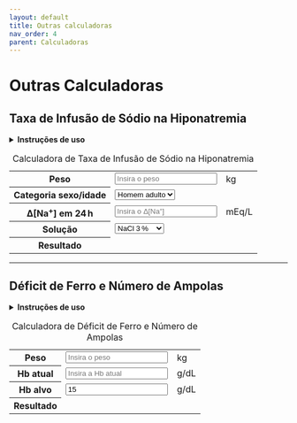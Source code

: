 ```yaml
---
layout: default
title: Outras calculadoras
nav_order: 4
parent: Calculadoras
---
```


# Outras Calculadoras

## Taxa de Infusão de Sódio na Hiponatremia

<details>
  <summary><strong>Instruções de uso</strong></summary>
  <ol>
    <li>Informe o <strong>peso</strong> do paciente.</li>
    <li>Selecione a <strong>categoria sexo/idade</strong>.</li>
    <li>Defina o <strong>Δ[Na<sup>+</sup>]</strong> desejado em 24 h (mEq/L) dentro de limites seguros.</li>
    <li>Escolha a <strong>solução de infusão</strong>.</li>
    <li>Clique em <em>Calcular</em> para obter ACT, Na⁺ necessário, volume da solução e taxa de infusão.</li>
  </ol>
</details>

<table class="calculadora" aria-describedby="tbl-hiponatremia-desc">
  <caption id="tbl-hiponatremia-desc">Calculadora de Taxa de Infusão de Sódio na Hiponatremia</caption>
  <tbody>
    <tr>
      <th scope="row"><label for="peso-sodio">Peso</label></th>
      <td data-label="Valor"><input type="number" id="peso-sodio" class="input-editavel" placeholder="Insira o peso" min="0" step="0.1" required></td>
      <td data-label="Unidade">kg</td>
    </tr>
    <tr>
      <th scope="row"><label for="sexo-idade-sodio">Categoria sexo/idade</label></th>
      <td data-label="Valor" colspan="2">
        <select id="sexo-idade-sodio" class="input-editavel" style="width: auto;">
          <option value="adulto_m">Homem adulto</option>
          <option value="adulto_f">Mulher adulta</option>
          <option value="idoso_m">Homem idoso</option>
          <option value="idoso_f">Mulher idosa</option>
        </select>
      </td>
    </tr>
    <tr>
      <th scope="row"><label for="delta-na">Δ[Na<sup>+</sup>] em 24 h</label></th>
      <td data-label="Valor"><input type="number" id="delta-na" class="input-editavel" placeholder="Insira o Δ[Na⁺]" min="0" step="0.1" required></td>
      <td data-label="Unidade">mEq/L</td>
    </tr>
    <tr>
      <th scope="row"><label for="solucao-sodio">Solução</label></th>
      <td data-label="Valor" colspan="2">
        <select id="solucao-sodio" class="input-editavel" style="width: auto;">
          <option value="3">NaCl 3 %</option>
          <option value="0.9">NaCl 0,9 %</option>
        </select>
      </td>
    </tr>
    <tr>
      <th scope="row">Resultado</th>
      <td data-label="Cálculo" colspan="2" class="resultado" id="hipo-result" aria-live="polite"></td>
    </tr>
  </tbody>
</table>
<!-- Botão de cálculo removido pois o JS atualiza em tempo real -->

---

## Déficit de Ferro e Número de Ampolas

<details>
  <summary><strong>Instruções de uso</strong></summary>
  <ol>
    <li>Informe o <strong>peso</strong> (kg).</li>
    <li>Digite a <strong>Hb atual</strong> e a <strong>Hb alvo</strong>.</li>
    <li>Clique em <em>Calcular</em> para ver o déficit total de ferro e o número de ampolas (100 mg cada).</li>
  </ol>
</details>

<table class="calculadora" aria-describedby="tbl-deficit-ferro-desc">
  <caption id="tbl-deficit-ferro-desc">Calculadora de Déficit de Ferro e Número de Ampolas</caption>
  <tbody>
    <tr>
      <th scope="row"><label for="peso-ferro">Peso</label></th>
      <td data-label="Valor"><input type="number" id="peso-ferro" class="input-editavel" placeholder="Insira o peso" min="0" step="0.1" required></td>
      <td data-label="Unidade">kg</td>
    </tr>
    <tr>
      <th scope="row"><label for="hb-atual">Hb atual</label></th>
      <td data-label="Valor"><input type="number" id="hb-atual" class="input-editavel" placeholder="Insira a Hb atual" min="0" step="0.1" required></td>
      <td data-label="Unidade">g/dL</td>
    </tr>
    <tr>
      <th scope="row"><label for="hb-alvo">Hb alvo</label></th>
      <td data-label="Valor"><input type="number" id="hb-alvo" class="input-editavel" placeholder="Insira a Hb alvo" min="0" step="0.1" value="15" required></td>
      <td data-label="Unidade">g/dL</td>
    </tr>
    <tr>
      <th scope="row">Resultado</th>
      <td data-label="Cálculo" colspan="2" class="resultado" id="iron-result" aria-live="polite"></td>
    </tr>
  </tbody>
</table>
<!-- Botão de cálculo removido pois o JS atualiza em tempo real -->

<!-- Scripts usando filtro relative_url para funcionar em qualquer baseurl -->
<script>
// Helper function to safely get element value or return NaN
function getNumericValue(id) {
  const element = document.getElementById(id);
  if (!element) return NaN;
  const value = parseFloat(element.value);
  // Treat empty string as NaN, but allow 0
  return element.value === '' ? NaN : value;
}

// Helper function to safely get element value
function getValue(id) {
    const element = document.getElementById(id);
    return element ? element.value : null;
}

// Helper function to set innerHTML safely
function setResult(id, htmlContent) {
    const element = document.getElementById(id);
    if (element) {
        element.innerHTML = htmlContent;
    }
}

// assets/js/hiponatremia.js  — versão isolada em IIFE
(() => {
    const DISTRIBUICAO_AGUA = {
        adulto_m: 0.6,
        adulto_f: 0.5,
        idoso_m: 0.5,
        idoso_f: 0.45,
    };

    function format(num, dec = 1) {
        return Number(num).toFixed(dec);
    }

    /**
     * Executa o cálculo quando os inputs mudam.
     */
    function calcularHiponatremia() {
        const peso = getNumericValue('peso-sodio');
        const categoria = getValue('sexo-idade-sodio');
        const deltaNa = getNumericValue('delta-na');
        const solucao = getValue('solucao-sodio'); // "3" ou "0.9"

        const outputEl = document.getElementById('hipo-result');
        if (!outputEl) return;

        // Clear previous result
        outputEl.innerHTML = '';

        // Validação básica
        if (isNaN(peso) || peso <= 0 || isNaN(deltaNa) || deltaNa <= 0) {
            // Don't show error immediately, just clear result if inputs are empty/invalid
            return;
        }

        // Cálculos principais
        const act = peso * (DISTRIBUICAO_AGUA[categoria] || 0.5); // em litros
        const sodioNecessario = deltaNa * act;                       // mEq
        const concentracao = solucao === '3' ? 513 : 154;            // mEq/L

        const volumeMl = (sodioNecessario / concentracao) * 1000;  // mL em 24 h
        const taxaMlHora = volumeMl / 24;                            // mL/h

        // Saída formatada
        outputEl.innerHTML =
            `ACT: <strong>${format(act, 2)} L</strong><br>` +
            `Na⁺ necessário: <strong>${format(sodioNecessario, 1)} mEq</strong><br>` +
            `Volume da solução (24 h): <strong>${format(volumeMl, 0)} mL</strong><br>` +
            `Taxa de infusão: <strong>${format(taxaMlHora, 1)} mL/h</strong>`;
    }

    // Registra os listeners após o DOM estar pronto
    document.addEventListener('DOMContentLoaded', function() {
        ['peso-sodio', 'sexo-idade-sodio', 'delta-na', 'solucao-sodio'].forEach(id => {
            const el = document.getElementById(id);
            if (el) {
                const eventType = (el.tagName === 'SELECT') ? 'change' : 'input';
                el.addEventListener(eventType, calcularHiponatremia);
            }
        });
         // Initial calculation removed - calculation will trigger on input/change
         // calcularHiponatremia();
    });
})();

/* assets/js/deficit_ferro.js */
(() => {
    const FERRO_POR_AMPOLA = 100;   // constante interna

    /**
     * Executa o cálculo quando os inputs mudam.
     */
    function calcularDeficitFerro() {
        const peso = getNumericValue('peso-ferro');
        const hbAtual = getNumericValue('hb-atual');
        const hbAlvo = getNumericValue('hb-alvo');

        const outputEl = document.getElementById('iron-result');
        if (!outputEl) return;

        // Clear previous result
        outputEl.innerHTML = '';

        if (isNaN(peso) || peso <= 0 || isNaN(hbAtual) || isNaN(hbAlvo) || hbAlvo <= hbAtual) {
            // Don't show error immediately, just clear result if inputs are empty/invalid
            return;
        }

        const deficit = peso * (hbAlvo - hbAtual) * 2.4 + 500;
        const ampolas = Math.ceil(deficit / FERRO_POR_AMPOLA);

        outputEl.innerHTML =
            `Déficit total de ferro: <strong>${deficit.toFixed(0)} mg</strong><br>` +
            `Número de ampolas (100 mg): <strong>${ampolas}</strong>`;
    }

    document.addEventListener('DOMContentLoaded', function() {
        ['peso-ferro', 'hb-atual', 'hb-alvo'].forEach(id => {
            const el = document.getElementById(id);
            if (el) {
                el.addEventListener('input', calcularDeficitFerro);
            }
        });
        // Initial calculation removed - calculation will trigger on input/change
        // calcularDeficitFerro();
    });
})();
</script>
